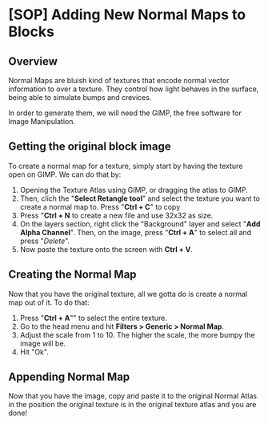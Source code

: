 # [SOP] Adding New Normal Maps to Blocks

## Overview

Normal Maps are bluish kind of textures that encode normal vector information to over a texture. They control how light behaves in the surface, being able to simulate bumps and crevices.

In order to generate them, we will need the GIMP, the free software for Image Manipulation.

## Getting the original block image

To create a normal map for a texture, simply start by having the texture open on GIMP. We can do that by:

1. Opening the Texture Atlas using GIMP, or dragging the atlas to GIMP.
2. Then, clich the "**Select Retangle tool**" and select the texture you want to create a normal map to. Press "**Ctrl + C**" to copy
3. Press "**Ctrl + N** to create a new file and use 32x32 as size.
4. On the layers section, right click the "Background" layer and select "**Add Alpha Channel**". Then, on the image, press "**Ctrl + A**" to select all and press "*Delete*".
5. Now paste the texture onto the screen with **Ctrl + V**.

## Creating the Normal Map

Now that you have the original texture, all we gotta do is create a normal map out of it. To do that:

1. Press "**Ctrl + A**"" to select the entire texture.
2. Go to the head menu and hit **Filters > Generic > Normal Map**.
3. Adjust the scale from 1 to 10. The higher the scale, the more bumpy the image will be.
4. Hit "Ok".

## Appending Normal Map
Now that you have the image, copy and paste it to the original Normal Atlas in the position the original texture is in the original texture atlas and you are done!
